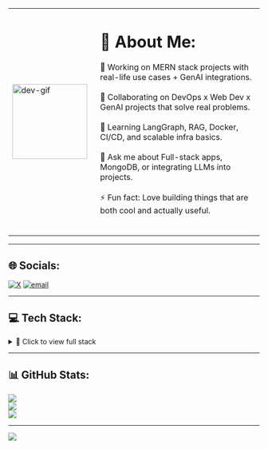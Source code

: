 <table>
<tr>
<td width="160px">
  <img src="https://media.giphy.com/media/v1.Y2lkPTc5MGI3NjExY3lxZnpwdmtya2ZvMWU0OWNqdzA1d2Zrd2dzcDNzYTdhM3FqM3Z1OSZlcD12MV9naWZzX3NlYXJjaCZjdD1n/3jcgPn9fzfaXc1EHJC/giphy.gif" width="150" height="150" alt="dev-gif">
</td>
<td>

# 💫 About Me:
🧠 Working on MERN stack projects with real-life use cases + GenAI integrations.<br><br>
🤝 Collaborating on DevOps x Web Dev x GenAI projects that solve real problems.<br><br>
🌱 Learning LangGraph, RAG, Docker, CI/CD, and scalable infra basics.<br><br>
💬 Ask me about Full-stack apps, MongoDB, or integrating LLMs into projects.<br><br>
⚡ Fun fact: Love building things that are both cool and actually useful.<br><br>

</td>
</tr>
</table>

---

## 🌐 Socials:
[![X](https://img.shields.io/badge/X-black.svg?logo=X&logoColor=white)](https://x.com/@GoelByte) [![email](https://img.shields.io/badge/Email-D14836?logo=gmail&logoColor=white)](mailto:rahul20031975@gmail.com) 

---

## 💻 Tech Stack:
<details>
<summary>🧠 Click to view full stack</summary>

<br>

<!-- Your full tech stack stays here -->
![C](https://img.shields.io/badge/c-%2300599C.svg?style=for-the-badge&logo=c&logoColor=white)
![C++](https://img.shields.io/badge/c++-%2300599C.svg?style=for-the-badge&logo=c%2B%2B&logoColor=white)
... *(keep your full badge list as is)*

</details>

---

## 📊 GitHub Stats:
![](https://github-readme-stats.vercel.app/api?username=GoelByte&theme=github_dark&hide_border=false&include_all_commits=false&count_private=true)<br/>
![](https://nirzak-streak-stats.vercel.app/?user=GoelByte&theme=github_dark&hide_border=false)<br/>
![](https://github-readme-stats.vercel.app/api/top-langs/?username=GoelByte&theme=github_dark&hide_border=false&include_all_commits=false&count_private=true&layout=compact)

---

[![](https://visitcount.itsvg.in/api?id=GoelByte&icon=0&color=0)](https://visitcount.itsvg.in)

<!-- Proudly created with GPRM ( https://gprm.itsvg.in ) -->
